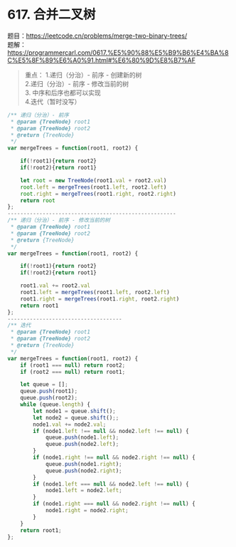 # 617. 合并二叉树 

题目：https://leetcode.cn/problems/merge-two-binary-trees/   
题解：https://programmercarl.com/0617.%E5%90%88%E5%B9%B6%E4%BA%8C%E5%8F%89%E6%A0%91.html#%E6%80%9D%E8%B7%AF  

> 重点：
    1.递归（分治）- 前序 - 创建新的树      
    2.递归（分治）- 前序 - 修改当前的树    
    3. 中序和后序也都可以实现        
    4.迭代（暂时没写）           

```js
/** 递归（分治）- 前序
 * @param {TreeNode} root1
 * @param {TreeNode} root2
 * @return {TreeNode}
 */
var mergeTrees = function(root1, root2) {

    if(!root1){return root2}
    if(!root2){return root1}

    let root = new TreeNode(root1.val + root2.val)
    root.left = mergeTrees(root1.left, root2.left)
    root.right = mergeTrees(root1.right, root2.right)
    return root
};
-----------------------------------------------------
/** 递归（分治）- 前序 - 修改当前的树    
 * @param {TreeNode} root1
 * @param {TreeNode} root2
 * @return {TreeNode}
 */
var mergeTrees = function(root1, root2) {

    if(!root1){return root2}
    if(!root2){return root1}

    root1.val += root2.val
    root1.left = mergeTrees(root1.left, root2.left)
    root1.right = mergeTrees(root1.right, root2.right)
    return root1
};
------------------------------------
/** 迭代
 * @param {TreeNode} root1
 * @param {TreeNode} root2
 * @return {TreeNode}
 */
var mergeTrees = function(root1, root2) {
    if (root1 === null) return root2;
    if (root2 === null) return root1;

    let queue = [];
    queue.push(root1);
    queue.push(root2);
    while (queue.length) {
        let node1 = queue.shift();
        let node2 = queue.shift();;
        node1.val += node2.val;
        if (node1.left !== null && node2.left !== null) {
            queue.push(node1.left);
            queue.push(node2.left);
        }
        if (node1.right !== null && node2.right !== null) {
            queue.push(node1.right);
            queue.push(node2.right);
        }
        if (node1.left === null && node2.left !== null) {
            node1.left = node2.left;
        }
        if (node1.right === null && node2.right !== null) {
            node1.right = node2.right;
        } 
    }
    return root1;
};

```